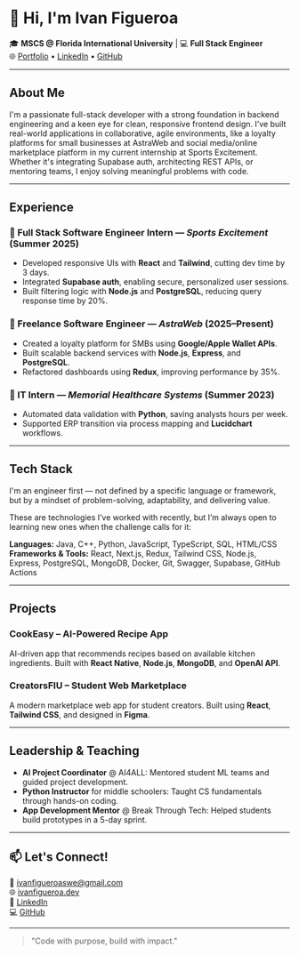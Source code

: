 # 👋 Hi, I'm Ivan Figueroa

🎓 **MSCS @ Florida International University** | 💻 **Full Stack Engineer**  
🌐 [Portfolio](https://ivanfigueroa.dev) • [LinkedIn](https://linkedin.com/in/IvanFigueroa1) • [GitHub](https://github.com/Ivan-codes99)

---

##  About Me

I'm a passionate full-stack developer with a strong foundation in backend engineering and a keen eye for clean, responsive frontend design. I’ve built real-world applications in collaborative, agile environments, like a loyalty platforms for small businesses at AstraWeb and social media/online marketplace platform in my current internship at Sports Excitement. Whether it's integrating Supabase auth, architecting REST APIs, or mentoring teams, I enjoy solving meaningful problems with code.

---

##  Experience

### 🔹 Full Stack Software Engineer Intern — *Sports Excitement* (Summer 2025)
- Developed responsive UIs with **React** and **Tailwind**, cutting dev time by 3 days.
- Integrated **Supabase auth**, enabling secure, personalized user sessions.
- Built filtering logic with **Node.js** and **PostgreSQL**, reducing query response time by 20%.

### 🔹 Freelance Software Engineer — *AstraWeb* (2025–Present)
- Created a loyalty platform for SMBs using **Google/Apple Wallet APIs**.
- Built scalable backend services with **Node.js**, **Express**, and **PostgreSQL**.
- Refactored dashboards using **Redux**, improving performance by 35%.

### 🔹 IT Intern — *Memorial Healthcare Systems* (Summer 2023)
- Automated data validation with **Python**, saving analysts hours per week.
- Supported ERP transition via process mapping and **Lucidchart** workflows.

---

## Tech Stack
I'm an engineer first — not defined by a specific language or framework, but by a mindset of problem-solving, adaptability, and delivering value.

These are technologies I’ve worked with recently, but I’m always open to learning new ones when the challenge calls for it:

**Languages:** Java, C++, Python, JavaScript, TypeScript, SQL, HTML/CSS  
**Frameworks & Tools:** React, Next.js, Redux, Tailwind CSS, Node.js, Express, PostgreSQL, MongoDB, Docker, Git, Swagger, Supabase, GitHub Actions

---

##  Projects

### CookEasy – AI-Powered Recipe App
AI-driven app that recommends recipes based on available kitchen ingredients. Built with **React Native**, **Node.js**, **MongoDB**, and **OpenAI API**.

### CreatorsFIU – Student Web Marketplace
A modern marketplace web app for student creators. Built using **React**, **Tailwind CSS**, and designed in **Figma**.

---

##  Leadership & Teaching

- **AI Project Coordinator** @ AI4ALL: Mentored student ML teams and guided project development.
- **Python Instructor** for middle schoolers: Taught CS fundamentals through hands-on coding.
- **App Development Mentor** @ Break Through Tech: Helped students build prototypes in a 5-day sprint.

---

## 📫 Let's Connect!

📧 [ivanfigueroaswe@gmail.com](mailto:ivanfigueroaswe@gmail.com)  
🌐 [ivanfigueroa.dev](https://ivanfigueroa.dev)  
🔗 [LinkedIn](https://linkedin.com/in/IvanFigueroa1)  
💻 [GitHub](https://github.com/Ivan-codes99)

---

> "Code with purpose, build with impact."

